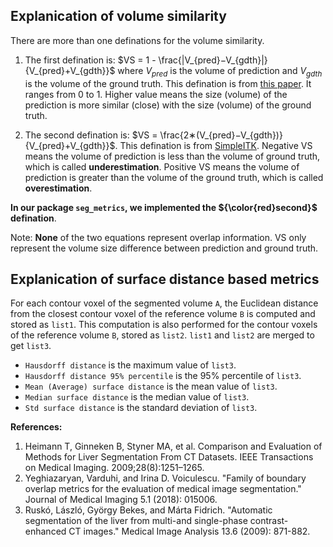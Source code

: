 ## Explanication of volume similarity

There are more than one definations for the volume similarity. 

1. The first defination is:
$VS = 1 - \frac{|V_{pred}−V_{gdth}|}{V_{pred}+V_{gdth}}$ where $V_{pred}$ is the volume of prediction and $V_{gdth}$ is the volume of the ground truth. This defination is from [this paper](https://www.ncbi.nlm.nih.gov/pmc/articles/PMC4533825/#:~:text=Volume%20based%20metrics,the%20segments%20to%20indicate%20similarity.). It ranges from 0 to 1. Higher value means the size (volume) of the prediction is more similar (close) with the size (volume) of the ground truth.

2. The second defination is:
$VS = \frac{2∗(V_{pred}−V_{gdth})}{V_{pred}+V_{gdth}}$. This defination is from [SimpleITK](http://insightsoftwareconsortium.github.io/SimpleITK-Notebooks/R_html/34_Segmentation_Evaluation.html). Negative VS means the volume of prediction is less than the volume of ground truth, which is called **underestimation**. Positive VS means the volume of prediction is greater than the volume of the ground truth, which is called **overestimation**.


**In our package `seg_metrics`, we implemented the ${\color{red}second}$ defination**.

Note: **None** of the two equations represent overlap information. VS only represent the volume size difference between prediction and ground truth.

## Explanication of  surface distance based metrics

For each contour voxel of the segmented volume `A`, the Euclidean distance from the closest contour voxel of the reference volume `B` is computed and stored as `list1`. This computation is also performed for the contour voxels of the reference volume `B`, stored as `list2`. `list1` and `list2` are merged to get `list3`.
- `Hausdorff distance` is the maximum value of `list3`. 
- `Hausdorff distance 95% percentile` is the 95% percentile of `list3`. 
- `Mean (Average) surface distance` is the mean value of `list3`.
- `Median surface distance` is the median value of `list3`.
- `Std surface distance` is the standard deviation of `list3`. 

**References:**
1. Heimann T, Ginneken B, Styner MA, et al. Comparison and Evaluation of Methods for Liver Segmentation From CT Datasets. IEEE Transactions on Medical Imaging. 2009;28(8):1251–1265.
2. Yeghiazaryan, Varduhi, and Irina D. Voiculescu. "Family of boundary overlap metrics for the evaluation of medical image segmentation." Journal of Medical Imaging 5.1 (2018): 015006.
3. Ruskó, László, György Bekes, and Márta Fidrich. "Automatic segmentation of the liver from multi-and single-phase contrast-enhanced CT images." Medical Image Analysis 13.6 (2009): 871-882.
